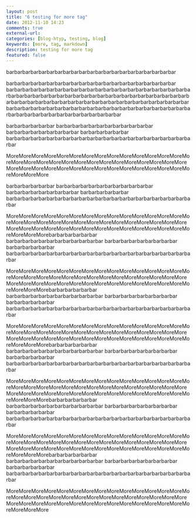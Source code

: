 ```yaml
---
layout: post
title: "6 testing for more tag"
date: 2012-11-10 14:23
comments: true
external-url: 
categories: [blog-htyp, testing, blog]
keywords: [more, tag, markdown]
description: testing for more tag
featured: false
---
```


barbarbarbarbarbarbarbarbarbarbarbarbarbarbarbarbarbarbarbarbar

barbarbarbarbarbarbarbarbarbarbarbarbarbarbarbarbarbarbarbarbar
barbarbarbarbarbarbarbarbarbarbarbarbarbarbarbarbarbarbarbarbarbarbarbarbarbarbarbarbarbarbarbarbarbarbarbarbarbarbarbarbarbarbarbarbarbarbarbarbarbarbarbarbarbarbarbarbarbarbarbarbarbarbarbarbarbarbarbarbarbarbarbarbarbarbarbarbarbarbarbarbarbarbarbarbarbarbarbarbarbarbarbarbarbarbarbarbarbarbarbarbarbarbarbarbar


barbarbarbarbarbar barbarbarbarbarbarbarbarbarbarbarbar barbarbarbarbarbarbarbarbar barbarbarbarbarbar
barbarbarbarbarbarbarbarbarbarbarbarbarbarbarbarbarbarbarbarbarbarbarbar

MoreMoreMoreMoreMoreMoreMoreMoreMoreMoreMoreMoreMoreMoreMoreMoreMoreMoreMoreMoreMoreMoreMoreMoreMoreMoreMoreMoreMoreMoreMoreMoreMoreMoreMoreMoreMoreMoreMoreMoreMoreMoreMoreMoreMoreMoreMore

<!--more-->

barbarbarbarbarbar barbarbarbarbarbarbarbarbarbarbarbar barbarbarbarbarbarbarbarbar barbarbarbarbarbar
barbarbarbarbarbarbarbarbarbarbarbarbarbarbarbarbarbarbarbarbarbarbarbar

MoreMoreMoreMoreMoreMoreMoreMoreMoreMoreMoreMoreMoreMoreMoreMoreMoreMoreMoreMoreMoreMoreMoreMoreMoreMoreMoreMoreMoreMoreMoreMoreMoreMoreMoreMoreMoreMoreMoreMoreMoreMoreMoreMoreMoreMoreMorebarbarbarbarbarbar barbarbarbarbarbarbarbarbarbarbarbar barbarbarbarbarbarbarbarbar barbarbarbarbarbar
barbarbarbarbarbarbarbarbarbarbarbarbarbarbarbarbarbarbarbarbarbarbarbar

MoreMoreMoreMoreMoreMoreMoreMoreMoreMoreMoreMoreMoreMoreMoreMoreMoreMoreMoreMoreMoreMoreMoreMoreMoreMoreMoreMoreMoreMoreMoreMoreMoreMoreMoreMoreMoreMoreMoreMoreMoreMoreMoreMoreMoreMoreMorebarbarbarbarbarbar barbarbarbarbarbarbarbarbarbarbarbar barbarbarbarbarbarbarbarbar barbarbarbarbarbar
barbarbarbarbarbarbarbarbarbarbarbarbarbarbarbarbarbarbarbarbarbarbarbar

MoreMoreMoreMoreMoreMoreMoreMoreMoreMoreMoreMoreMoreMoreMoreMoreMoreMoreMoreMoreMoreMoreMoreMoreMoreMoreMoreMoreMoreMoreMoreMoreMoreMoreMoreMoreMoreMoreMoreMoreMoreMoreMoreMoreMoreMoreMorebarbarbarbarbarbar barbarbarbarbarbarbarbarbarbarbarbar barbarbarbarbarbarbarbarbar barbarbarbarbarbar
barbarbarbarbarbarbarbarbarbarbarbarbarbarbarbarbarbarbarbarbarbarbarbar

MoreMoreMoreMoreMoreMoreMoreMoreMoreMoreMoreMoreMoreMoreMoreMoreMoreMoreMoreMoreMoreMoreMoreMoreMoreMoreMoreMoreMoreMoreMoreMoreMoreMoreMoreMoreMoreMoreMoreMoreMoreMoreMoreMoreMoreMoreMorebarbarbarbarbarbar barbarbarbarbarbarbarbarbarbarbarbar barbarbarbarbarbarbarbarbar barbarbarbarbarbar
barbarbarbarbarbarbarbarbarbarbarbarbarbarbarbarbarbarbarbarbarbarbarbar

MoreMoreMoreMoreMoreMoreMoreMoreMoreMoreMoreMoreMoreMoreMoreMoreMoreMoreMoreMoreMoreMoreMoreMoreMoreMoreMoreMoreMoreMoreMoreMoreMoreMoreMoreMoreMoreMoreMoreMoreMoreMoreMoreMoreMoreMoreMorebarbarbarbarbarbar barbarbarbarbarbarbarbarbarbarbarbar barbarbarbarbarbarbarbarbar barbarbarbarbarbar
barbarbarbarbarbarbarbarbarbarbarbarbarbarbarbarbarbarbarbarbarbarbarbar

MoreMoreMoreMoreMoreMoreMoreMoreMoreMoreMoreMoreMoreMoreMoreMoreMoreMoreMoreMoreMoreMoreMoreMoreMoreMoreMoreMoreMoreMoreMoreMoreMoreMoreMoreMoreMoreMoreMoreMoreMoreMoreMoreMoreMoreMoreMore